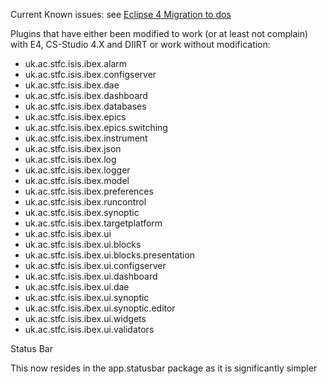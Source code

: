 Current Known issues: see [Eclipse 4 Migration to dos](Eclipse-4-Migration-TODOs)

Plugins that have either been modified to work (or at least not complain) with E4, CS-Studio 4.X and DIIRT or work without modification:

* uk.ac.stfc.isis.ibex.alarm
* uk.ac.stfc.isis.ibex.configserver
* uk.ac.stfc.isis.ibex.dae
* uk.ac.stfc.isis.ibex.dashboard
* uk.ac.stfc.isis.ibex.databases
* uk.ac.stfc.isis.ibex.epics
* uk.ac.stfc.isis.ibex.epics.switching
* uk.ac.stfc.isis.ibex.instrument
* uk.ac.stfc.isis.ibex.json
* uk.ac.stfc.isis.ibex.log
* uk.ac.stfc.isis.ibex.logger
* uk.ac.stfc.isis.ibex.model
* uk.ac.stfc.isis.ibex.preferences
* uk.ac.stfc.isis.ibex.runcontrol
* uk.ac.stfc.isis.ibex.synoptic
* uk.ac.stfc.isis.ibex.targetplatform
* uk.ac.stfc.isis.ibex.ui
* uk.ac.stfc.isis.ibex.ui.blocks
* uk.ac.stfc.isis.ibex.ui.blocks.presentation
* uk.ac.stfc.isis.ibex.ui.configserver
* uk.ac.stfc.isis.ibex.ui.dashboard
* uk.ac.stfc.isis.ibex.ui.dae
* uk.ac.stfc.isis.ibex.ui.synoptic
* uk.ac.stfc.isis.ibex.ui.synoptic.editor
* uk.ac.stfc.isis.ibex.ui.widgets
* uk.ac.stfc.isis.ibex.ui.validators

Status Bar

This now resides in the app.statusbar package as it is significantly simpler
